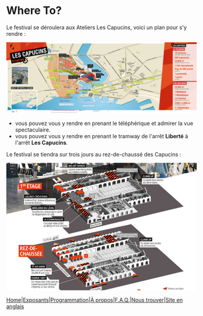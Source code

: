# Where To?

Le festival se déroulera aux Ateliers Les Capucins, voici un plan pour s'y rendre :

![capucins](image/capucins.png)


* vous pouvez vous y rendre en prenant le téléphérique et admirer la vue spectaculaire.
* vous pouvez vous y rendre en prenant le tramway de l'arrêt **Liberté** à l'arrêt **Les Capucins**.
  
Le festival se tiendra sur trois jours au rez-de-chaussé des Capucins :

![ateliers](image/ateliersc.jpg)


[Home](index.md)|[Exposants](Exposants.md)|[Programmation](Programmation.md)|[À propos](Aboutus.md)|[F.A.Q.](Questions.md)|[Nous trouver](Whereto.md)|[Site en anglais](Index.md)
